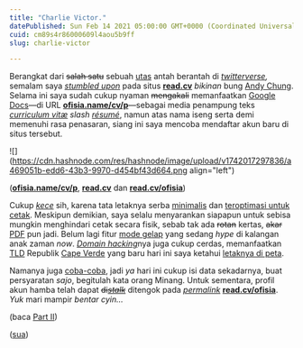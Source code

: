 ```yaml
---
title: "Charlie Victor."
datePublished: Sun Feb 14 2021 05:00:00 GMT+0000 (Coordinated Universal Time)
cuid: cm89s4r86000609l4aou5b9ff
slug: charlie-victor

---
```


Berangkat dari <s>salah satu</s> sebuah [utas](https://kbbi.kemdikbud.go.id/entri/utas) antah berantah di [*twitterverse*](https://en.wiktionary.org/wiki/Twitterverse#Proper_noun)*,* semalam saya [*stumbled upon*](https://en.wiktionary.org/wiki/stumble_upon#Verb) pada situs [**read.cv**](http://read.cv) *bikinan* bung [Andy Chung](https://andychung.me). Selama ini saya sudah cukup nyaman <s>mengakali</s> memanfaatkan [Google Docs](https://en.wikipedia.org/wiki/Google_Docs)—di URL [**ofisia.name/cv/p**](http://ofisia.name/cv/p---sebagai)—sebagai media penampung teks [*curriculum vitæ*](https://en.wiktionary.org/wiki/curriculum_vitae#Noun) *slash* [*résumé*](https://en.wiktionary.org/wiki/resume#Noun), namun atas nama iseng serta demi memenuhi rasa penasaran, siang ini saya mencoba mendaftar akun baru di situs tersebut.

![](https://cdn.hashnode.com/res/hashnode/image/upload/v1742017297836/a469051b-edd6-43b3-9970-d454bf43d664.png align="left")

([**ofisia.name/cv/p**](http://ofisia.name/cv/p), [**read.cv**](http://read.cv) dan [**read.cv/ofisia**](http://read.cv/ofisia))

Cukup [*kece*](https://kbbi.kemdikbud.go.id/entri/kece) sih, karena tata letaknya serba [minimalis](https://instagram.com/p/CJcOH5qDsxL) dan [teroptimasi untuk cetak](https://instagram.com/p/CJcRGhoDd-G). Meskipun demikian, saya selalu menyarankan siapapun untuk sebisa mungkin menghindari cetak secara fisik, sebab tak ada <s>rotan</s> kertas, <s>akar</s> [PDF](https://en.wikipedia.org/wiki/PDF) pun jadi. Belum lagi fitur [mode gelap](https://instagram.com/p/CJcTE4wDSU_) yang sedang *hype* di kalangan anak zaman *now*. [*Domain hacking*](https://en.wikipedia.org/wiki/Domain_hack)nya juga cukup cerdas, memanfaatkan [TLD](https://en.wikipedia.org/wiki/Top-level_domain) Republik [Cape Verde](https://en.wikipedia.org/wiki/Cape_Verde) yang baru hari ini saya ketahui [letaknya di peta](https://www.google.com/maps/place/Cape+Verde/).

Namanya juga [coba-coba](https://www.kompasiana.com/hr76211/5817ffe78f7e614a0f022289/ingat-cap-lang-ingat-buat-anak-kok-cobacoba?page=all), jadi *ya* hari ini cukup isi data sekadarnya, buat persyaratan *sajo*, begitulah kata orang Minang. Untuk sementara, profil akun hamba telah dapat <s>di</s>[*<s>stalk</s>*](https://en.wiktionary.org/wiki/stalk#Verb) ditengok pada [*permalink*](https://en.wiktionary.org/wiki/permalink#Noun) [**read.cv/ofisia**](http://read.cv/ofisia). *Yuk* mari mampir *bentar cyin...*

(baca [Part II](https://blog.sua.ist/charlie-victor-part-ii))

([sua](https://sua.ist))